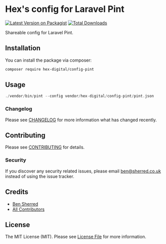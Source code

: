 # Hex's config for Laravel Pint

[![Latest Version on Packagist](https://img.shields.io/packagist/v/hex-digital/config-pint.svg?style=flat-square)](https://packagist.org/packages/hex-digital/config-pint)
[![Total Downloads](https://img.shields.io/packagist/dt/hex-digital/config-pint.svg?style=flat-square)](https://packagist.org/packages/hex-digital/config-pint)

Shareable config for Laravel Pint.

## Installation

You can install the package via composer:

```bash
composer require hex-digital/config-pint
```

## Usage

```php
./vendor/bin/pint --config vendor/hex-digital/config-pint/pint.json
```

### Changelog

Please see [CHANGELOG](CHANGELOG.md) for more information what has changed recently.

## Contributing

Please see [CONTRIBUTING](CONTRIBUTING.md) for details.

### Security

If you discover any security related issues, please email ben@sherred.co.uk instead of using the issue tracker.

## Credits

-   [Ben Sherred](https://github.com/hex-digital)
-   [All Contributors](../../contributors)

## License

The MIT License (MIT). Please see [License File](LICENSE.md) for more information.
